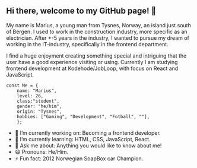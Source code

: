 ## Hi there, welcome to my GitHub page! 👋

My name is Marius, a young man from Tysnes, Norway, an island just south of Bergen. I used to work in the construction industry, more specific as an electrician.
After +-5 years in the industry, I wanted to pursue my dream of working in the IT-industry, specifically in the frontend department.

I find a huge enjoyment creating something special and intriguing that the user have a good experience visiting or using.
Currently I am studying frontend development at Kodehode/JobLoop, with focus on React and JavaScript.

```
const Me = {
    name: "Marius",
    level: 26,
    class:"student",
    gender: "he/him",
    origin: "Tysnes",
    hobbies: ["Gaming", "Development", "Fotball", ""],
    };
```


- 🔭 I’m currently working on: Becoming a frontend developer.
- 🌱 I’m currently learning: HTML, CSS, JavaScript, React.
- 💬 Ask me about: Anything you would like to know about me!
- 😄 Pronouns: He/Him.
- ⚡ Fun fact: 2012 Norwegian SoapBox car Champion.

